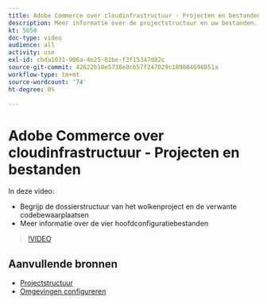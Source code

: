 ```yaml
---
title: Adobe Commerce over cloudinfrastructuur - Projecten en bestanden
description: Meer informatie over de projectstructuur en uw bestanden. Begrijp de bestandsstructuur van het Cloud-project en alle benodigde opslagruimten.
kt: 5658
doc-type: video
audience: all
activity: use
exl-id: cbda1031-906a-4e25-81be-f3f15347d82c
source-git-commit: 42622b18e5738e8cb57f247029c189884698851a
workflow-type: tm+mt
source-wordcount: '74'
ht-degree: 0%

---
```


# Adobe Commerce over cloudinfrastructuur - Projecten en bestanden

In deze video:

- Begrijp de dossierstructuur van het wolkenproject en de verwante codebewaarplaatsen
- Meer informatie over de vier hoofdconfiguratiebestanden

>[!VIDEO](https://video.tv.adobe.com/v/35694?quality=12&learn=on)

## Aanvullende bronnen

- [Projectstructuur](https://devdocs.magento.com/cloud/project/project-start.html)
- [Omgevingen configureren](https://devdocs.magento.com/cloud/env/environments.html)
